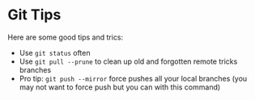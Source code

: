 # Git Tips

Here are some good tips and trics:

- Use `git status` often
- Use `git pull --prune` to clean up old and forgotten remote tricks branches
- Pro tip: `git push --mirror` force pushes all your local branches (you may not want to force push but you can with this command)
